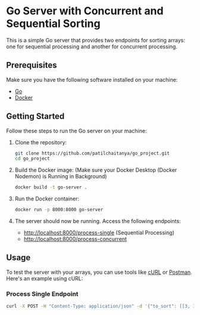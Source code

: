 # Go Server with Concurrent and Sequential Sorting

This is a simple Go server that provides two endpoints for sorting arrays: one for sequential processing and another for concurrent processing.

## Prerequisites

Make sure you have the following software installed on your machine:

- [Go](https://golang.org/doc/install)
- [Docker](https://docs.docker.com/get-docker/)

## Getting Started

Follow these steps to run the Go server on your machine:

1. Clone the repository:

    ```bash
    git clone https://github.com/patilchaitanya/go_project.git
    cd go_project
    ```

2. Build the Docker image: (Make sure your Docker Desktop (Docker Nodemon) is Running in Background)

    ```bash
    docker build -t go-server .
    ```

3. Run the Docker container:

    ```bash
    docker run -p 8000:8000 go-server
    ```

4. The server should now be running. Access the following endpoints:

    - [http://localhost:8000/process-single](http://localhost:8000/process-single) (Sequential Processing)
    - [http://localhost:8000/process-concurrent](http://localhost:8000/process-concurrent)

## Usage

To test the server with your arrays, you can use tools like [cURL](https://curl.se/) or [Postman](https://www.postman.com/). Here's an example using cURL:

### Process Single Endpoint

```bash
curl -X POST -H "Content-Type: application/json" -d '{"to_sort": [[3, 1, 4], [1, 5, 9], [2, 6, 5]]}' http://localhost:8000/process-single

